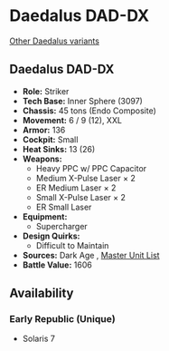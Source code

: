 # Daedalus DAD-DX 

[Other Daedalus variants](../daedalus.md) 

## Daedalus DAD-DX 

- **Role:** Striker 
- **Tech Base:** Inner Sphere (3097) 
- **Chassis:** 45 tons (Endo Composite) 
- **Movement:** 6 / 9 (12), XXL 
- **Armor:** 136 
- **Cockpit:** Small 
- **Heat Sinks:** 13 (26) 
- **Weapons:** 
  - Heavy PPC w/ PPC Capacitor 
  - Medium X-Pulse Laser × 2 
  - ER Medium Laser × 2 
  - Small X-Pulse Laser × 2 
  - ER Small Laser 
- **Equipment:** 
  - Supercharger 
- **Design Quirks:** 
  - Difficult to Maintain 
- **Sources:** Dark Age , [Master Unit List](http://masterunitlist.info/Unit/Details/8105/daedalus-dad-dx) 
- **Battle Value:** 1606 

## Availability 

### Early Republic (Unique) 

- Solaris 7 

